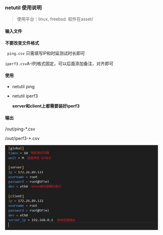 ### netutil 使用说明

>  使用平台：linux, freebsd. 软件在asset/

#### 输入文件

**不要改变文件格式**

` ping.csv` 只需填写IP和时延测试时长即可

`iperf3.csv`A-I列格式固定，可以后面添加备注，对齐即可

#### 使用

- netutil ping

- netutil iperf3

  **server和client上都需要装好iperf3**

#### 输出

/out/ping-*.csv

/out/iperf3-*.csv

![](/img/conf.png)
